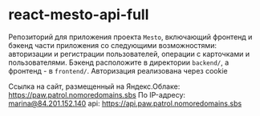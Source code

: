 # react-mesto-api-full
Репозиторий для приложения проекта `Mesto`, включающий фронтенд и бэкенд части приложения со следующими возможностями: авторизации и регистрации пользователей, операции с карточками и пользователями. Бэкенд расположите в директории `backend/`, а фронтенд - в `frontend/`. Авторизация реализована через cookie
  
Ссылка на сайт, размещенный на Яндекс.Облаке: https://paw.patrol.nomoredomains.sbs
По IP-адресу: marina@84.201.152.140
api: https://api.paw.patrol.nomoredomains.sbs
